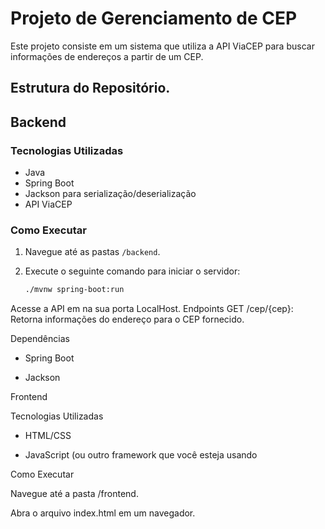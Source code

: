 # Projeto de Gerenciamento de CEP

Este projeto consiste em um sistema que utiliza a API ViaCEP para buscar informações de endereços a partir de um CEP.

## Estrutura do Repositório.

## Backend

### Tecnologias Utilizadas

- Java
- Spring Boot
- Jackson para serialização/deserialização
- API ViaCEP

### Como Executar

1. Navegue até as pastas `/backend`.

2. Execute o seguinte comando para iniciar o servidor:
   ```bash
   ./mvnw spring-boot:run
   
Acesse a API em na sua porta LocalHost.
Endpoints
GET /cep/{cep}: Retorna informações do endereço para o CEP fornecido.

Dependências

- Spring Boot
  
- Jackson

Frontend

Tecnologias Utilizadas

- HTML/CSS
  
- JavaScript (ou outro framework que você esteja usando
  
Como Executar

Navegue até a pasta /frontend.

Abra o arquivo index.html em um navegador.
